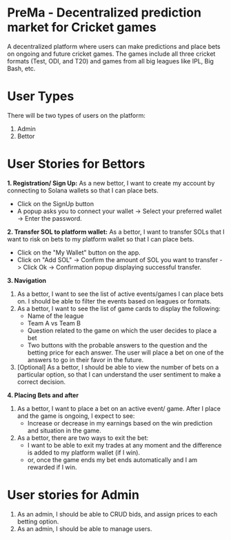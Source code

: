 # PreMa - Decentralized prediction market for Cricket games

A decentralized platform where users can make predictions and place bets on ongoing and future cricket games. The games include all three cricket formats (Test, ODI, and T20) and games from all big leagues like IPL, Big Bash, etc.

# User Types

There will be two types of users on the platform:
1. Admin
2. Bettor

# User Stories for Bettors

**1. Registration/ Sign Up:** As a new bettor, I want to create my account by connecting to Solana wallets so that I can place bets.
- Click on the SignUp button
- A popup asks you to connect your wallet -> Select your preferred wallet -> Enter the password.

**2. Transfer SOL to platform wallet:** As a bettor, I want to transfer SOLs that I want to risk on bets to my platform wallet so that I can place bets.
- Click on the "My Wallet" button on the app.
- Click on "Add SOL" -> Confirm the amount of SOL you want to transfer -> Click Ok -> Confirmation popup displaying successful transfer.

**3. Navigation**
1. As a bettor, I want to see the list of active events/games I can place bets on. I should be able to filter the events based on leagues or formats.
2. As a bettor, I want to see the list of game cards to display the following:
   - Name of the league
   - Team A vs Team B
   - Question related to the game on which the user decides to place a bet
   - Two buttons with the probable answers to the question and the betting price for each answer. The user will place a bet on one of the answers to go in their favor in the future.
3. [Optional] As a bettor, I should be able to view the number of bets on a particular option, so that I can understand the user sentiment to make a correct decision.

**4. Placing Bets and after**
1. As a bettor, I want to place a bet on an active event/ game. After I place and the game is ongoing, I expect to see:
   - Increase or decrease in my earnings based on the win prediction and situation in the game.
2. As a bettor, there are two ways to exit the bet:
   - I want to be able to exit my trades at any moment and the difference is added to my platform wallet (if I win).
   - or, once the game ends my bet ends automatically and I am rewarded if I win.

# User stories for Admin
1. As an admin, I should be able to CRUD bids, and assign prices to each betting option.
2. As an admin, I should be able to manage users. 


